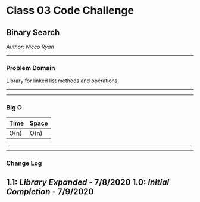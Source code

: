 # Class 03 Code Challenge

## Binary Search
*Author: Nicco Ryan*

---

### Problem Domain
Library for linked list methods and operations.

---

---

### Big O


| Time | Space |
| :----------- | :----------- |
| O(n) | O(n) |


---

---

### Change Log
1.1: *Library Expanded* - 7/8/2020 
1.0: *Initial Completion* - 7/9/2020 
---
